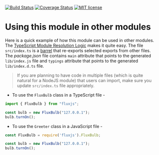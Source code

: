 [![Build Status](https://travis-ci.org/scott181182/fluxjs.svg?branch=master)](https://travis-ci.org/scott181182/fluxjs.svg?branch=master)
[![Coverage Status](https://coveralls.io/repos/github/scott181182/fluxjs/badge.svg?branch=master)](https://coveralls.io/github/scott181182/fluxjs?branch=master)
[![MIT license](http://img.shields.io/badge/license-MIT-brightgreen.svg)](http://opensource.org/licenses/MIT)

# Using this module in other modules

Here is a quick example of how this module can be used in other modules. The [TypeScript Module Resolution Logic](https://www.typescriptlang.org/docs/handbook/module-resolution.html) makes it quite easy. The file `src/index.ts` is a [barrel](https://basarat.gitbooks.io/typescript/content/docs/tips/barrel.html) that re-exports selected exports from other files. The _package.json_ file contains `main` attribute that points to the generated `lib/index.js` file and `typings` attribute that points to the generated `lib/index.d.ts` file.

> If you are planning to have code in multiple files (which is quite natural for a NodeJS module) that users can import, make sure you update `src/index.ts` file appropriately.


- To use the `FluxBulb` class in a TypeScript file -

```ts
import { FluxBulb } from "fluxjs";

const bulb = new FluxBulb("127.0.0.1");
bulb.turnOn();
```

- To use the `Greeter` class in a JavaScript file -

```js
const FluxBulb = require('fluxjs').FluxBulb;

const bulb = new FluxBulb("127.0.0.1");
bulb.turnOn();
```
